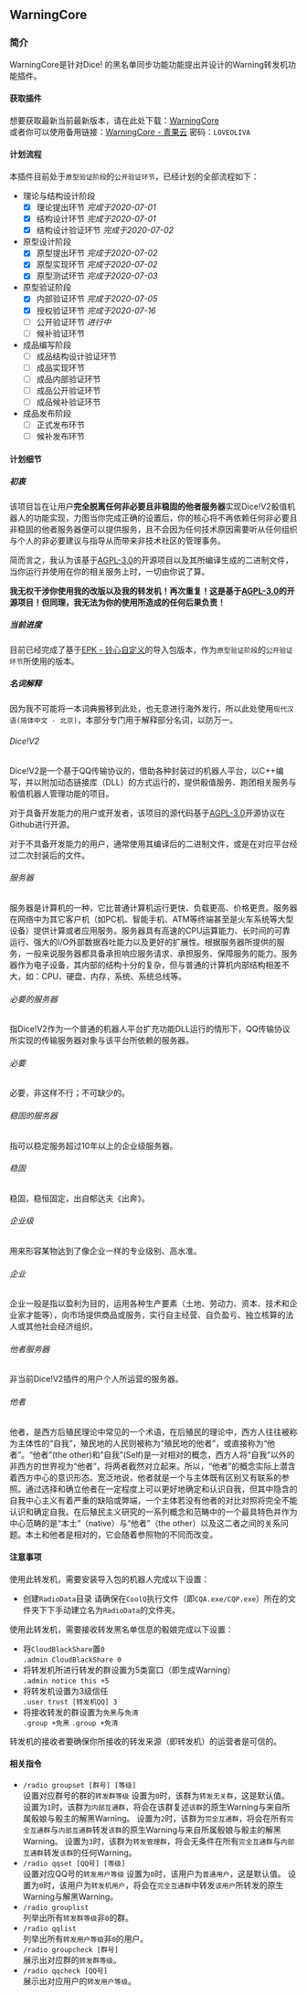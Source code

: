 ## WarningCore

### 简介
WarningCore是针对Dice! 的黑名单同步功能功能提出并设计的Warning转发机功能插件。

#### 获取插件
想要获取最新当前最新版本，请在此处下载：[WarningCore](https://github.com/lunzhiPenxil/OlivaDiceDocs/raw/master/_release/Warning%E8%BD%AC%E5%8F%91%E6%9C%BAv1.0.9.epk)    
或者你可以使用备用链接：[WarningCore - 青果云](http://pan.benzencloudhk.xyz/s/rrvwsshs)  密码：`LOVEOLIVA`

#### 计划流程
本插件目前处于`原型验证阶段`的`公开验证环节`，已经计划的全部流程如下：
- 理论与结构设计阶段
  - [x] 理论提出环节  *完成于2020-07-01*
  - [x] 结构设计环节  *完成于2020-07-01*
  - [x] 结构设计验证环节  *完成于2020-07-02*
- 原型设计阶段
  - [x] 原型提出环节  *完成于2020-07-02*
  - [x] 原型实现环节  *完成于2020-07-02*
  - [x] 原型测试环节  *完成于2020-07-03*
- 原型验证阶段
  - [x] 内部验证环节  *完成于2020-07-05*
  - [x] 授权验证环节  *完成于2020-07-16*
  - [ ] 公开验证环节  *进行中*
  - [ ] 候补验证环节
- 成品编写阶段
  - [ ] 成品结构设计验证环节
  - [ ] 成品实现环节
  - [ ] 成品内部验证环节
  - [ ] 成品公开验证环节
  - [ ] 成品候补验证环节
- 成品发布阶段
  - [ ] 正式发布环节
  - [ ] 候补发布环节

#### 计划细节
##### 初衷
该项目旨在让用户**完全脱离任何非必要且非稳固的他者服务器**实现Dice!V2骰值机器人的功能实现，力图当你完成正确的设置后，你的核心将不再依赖任何非必要且非稳固的他者服务器便可以提供服务，且不会因为任何技术原因需要听从任何组织与个人的非必要建议与指导从而带来非技术社区的管理事务。

简而言之，我认为该基于[AGPL-3.0](https://github.com/Dice-Developer-Team/Dice/blob/Shiki/LICENSE)的开源项目以及其所编译生成的二进制文件，当你运行并使用在你的相关服务上时，一切由你说了算。

**我无权干涉你使用我的改版以及我的转发机！再次重复！这是基于[AGPL-3.0](https://github.com/Dice-Developer-Team/Dice/blob/Shiki/LICENSE)的开源项目！但同理，我无法为你的使用所造成的任何后果负责！**

##### 当前进度
目前已经完成了基于[EPK - 铃心自定义](http://myepk.club/variable.html)的导入包版本，作为`原型验证阶段`的`公开验证环节`所使用的版本。

##### 名词解释
因为我不可能将一本词典搬移到此处，也无意进行海外发行，所以此处使用`现代汉语(简体中文 - 北京)`，本部分专门用于解释部分名词，以防万一。

###### Dice!V2
Dice!V2是一个基于QQ传输协议的，借助各种封装过的机器人平台，以C++编写，并以附加动态链接库（DLL）的方式运行的，提供骰值服务、跑团相关服务与骰值机器人管理功能的项目。

对于具备开发能力的用户或开发者，该项目的源代码基于[AGPL-3.0](https://github.com/Dice-Developer-Team/Dice/blob/Shiki/LICENSE)开源协议在Github进行开源。

对于不具备开发能力的用户，通常使用其编译后的二进制文件，或是在对应平台经过二次封装后的文件。
###### 服务器
服务器是计算机的一种，它比普通计算机运行更快、负载更高、价格更贵。服务器在网络中为其它客户机（如PC机、智能手机、ATM等终端甚至是火车系统等大型设备）提供计算或者应用服务。服务器具有高速的CPU运算能力、长时间的可靠运行、强大的I/O外部数据吞吐能力以及更好的扩展性。根据服务器所提供的服务，一般来说服务器都具备承担响应服务请求、承担服务、保障服务的能力。服务器作为电子设备，其内部的结构十分的复杂，但与普通的计算机内部结构相差不大，如：CPU、硬盘、内存，系统、系统总线等。
###### 必要的服务器
指Dice!V2作为一个普通的机器人平台扩充功能DLL运行的情形下，QQ传输协议所实现的传输服务器对象与该平台所依赖的服务器。
###### 必要
必要，非这样不行；不可缺少的。
###### 稳固的服务器
指可以稳定服务超过10年以上的企业级服务器。
###### 稳固
稳固，稳恒固定，出自郁达夫《出奔》。
###### 企业级
用来形容某物达到了像企业一样的专业级别、高水准。
###### 企业
企业一般是指以盈利为目的，运用各种生产要素（土地、劳动力、资本、技术和企业家才能等），向市场提供商品或服务，实行自主经营、自负盈亏、独立核算的法人或其他社会经济组织。
###### 他者服务器
非当前Dice!V2插件的用户个人所运营的服务器。
###### 他者
他者，是西方后殖民理论中常见的一个术语，在后殖民的理论中，西方人往往被称为主体性的“自我”，殖民地的人民则被称为“殖民地的他者”，或直接称为“他者”。“他者”(the other)和“自我”(Self)是一对相对的概念，西方人将“自我”以外的非西方的世界视为“他者”，将两者截然对立起来。所以，“他者”的概念实际上潜含着西方中心的意识形态。宽泛地说，他者就是一个与主体既有区别又有联系的参照。通过选择和确立他者在一定程度上可以更好地确定和认识自我，但其中隐含的自我中心主义有着严重的缺陷或弊端，一个主体若没有他者的对比对照将完全不能认识和确定自我。在后殖民主义研究的一系列概念和范畴中的一个最具特色并作为中心范畴的是“本土”（native）与“他者”（the other）以及这二者之间的关系问题。本土和他者是相对的，它会随着参照物的不同而改变。

#### 注意事项
使用此转发机，需要安装导入包的机器人完成以下设置：
- 创建`RadioData`目录
    请确保在`CoolQ`执行文件（即`CQA.exe/CQP.exe`）所在的文件夹下下手动建立名为`RadioData`的文件夹。

使用此转发机，需要接收转发黑名单信息的骰娘完成以下设置：
- 将`CloudBlackShare`置`0`    
    `.admin CloudBlackShare 0`
- 将转发机所进行转发的群设置为5类窗口（即生成Warning）    
    `.admin notice this +5`
- 将转发机设置为3级信任    
    `.user trust [转发机QQ] 3`
- 将接收转发的群设置为`免黑`与`免清`    
    `.group +免黑`
    `.group +免清`

转发机的接收者要确保你所接收的转发来源（即转发机）的运营者是可信的。

#### 相关指令
- `/radio groupset [群号] [等级]`    
设置对应群号的群的`转发群等级`
设置为`0`时，该群为`转发无关群`，这是默认值。
设置为`1`时，该群为`内部互通群`，将会在该群复述`该群`的原生Warning与来自所属骰娘与骰主的解黑Warning。
设置为`2`时，该群为`完全互通群`，将会在所有`完全互通群`与`内部互通群`转发`该群`的原生Warning与来自所属骰娘与骰主的解黑Warning。
设置为`3`时，该群为`转发管理群`，将会无条件在所有`完全互通群`与`内部互通群`转发`该群`的任何Warning。
- `/radio qqset [QQ号] [等级]`    
设置对应QQ号的`转发用户等级`
设置为`0`时，该用户为`普通用户`，这是默认值。
设置为`0`时，该用户为`转发机用户`，将会在`完全互通群`中转发`该用户`所转发的原生Warning与解黑Warning。
- `/radio grouplist`    
列举出所有`转发群等级`非`0`的群。
- `/radio qqlist`    
列举出所有`转发用户等级`非`0`的用户。
- `/radio groupcheck [群号]`    
展示出对应群的`转发群等级`。
- `/radio qqcheck [QQ号]`    
展示出对应用户的`转发用户等级`。

